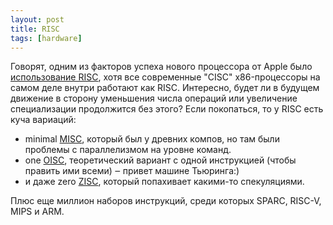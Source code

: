 ```yaml
---
layout: post
title: RISC
tags: [hardware]
---
```

Говорят, одним из факторов успеха нового процессора от Apple было [использование RISC](https://debugger.medium.com/why-is-apples-m1-chip-so-fast-3262b158cba2), хотя все современные "CISC" x86-процессоры на самом деле внутри работают как RISC. Интересно, будет ли в будущем движение в сторону уменьшения числа операций или увеличение специализации продолжится без этого? Если покопаться, то у RISC есть куча вариаций:
* minimal [MISC](https://en.wikipedia.org/wiki/Minimal_instruction_set_computer), который был у древних компов, но там были проблемы с параллелизмом на уровне команд.
* one [OISC](https://en.wikipedia.org/wiki/One-instruction_set_computer), теоретический вариант с одной инструкцией (чтобы править ими всеми) ‒ привет машине Тьюринга:)
* и даже zero [ZISC](https://en.wikipedia.org/wiki/No_instruction_set_computing#Zero_instruction_set_computer), который попахивает какими-то спекуляциями.

Плюс еще миллион наборов инструкций, среди которых SPARC, RISC-V, MIPS и ARM.

